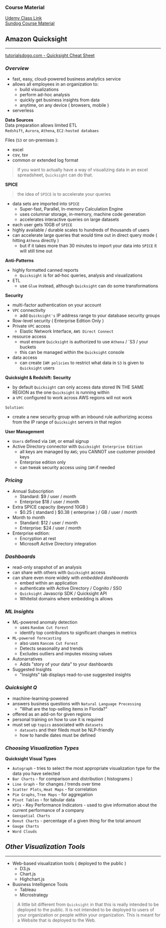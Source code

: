 ### Course Material
[Udemy Class Link](https://www.udemy.com/course/aws-data-analytics/)  
[Sundog Course Material](https://sundog-education.com/aws-certified-big-data-course-materials/)

## Amazon Quicksight
---  
[tutorialsdogo.com - Quicksight Cheat Sheet](https://tutorialsdojo.com/amazon-quicksight/)

### *Overview*
- fast, easy, cloud-powered business analytics service
- allows all employees in an organization to:
    - build visualizations
    - perform ad-hoc analysis
    - quickly get business insights from data
    - anytime, on any device ( browsers, mobile )
- serverless  

**Data Sources**  
Data preparation allows limited ETL  
`Redshift`, `Aurora`, `Athena`, `EC2-hosted databaes`  

Files (`S3` or on-premises ):
- excel
- csv, tsv
- common or extended log format

> If you want to actually have a way of visualizing data in an excel spreadsheet, `Quicksight` can do that.


**SPICE**
> the idea of `SPICE` is to accelerate your queries
- data sets are imported into `SPICE`
    - Super-fast, Parallel, In-memory Calculation Engine
    - uses columnar storage, in-memory, machine code generation
    - accelerates interactive queries on large datasets
- each user gets 10GB of `SPICE`
- highly available / durable
scales to hundreds of thousands of users
- can accelerate large queries that would time out in direct query mode ( hitting `Athena` directly )
    - but if it takes more than 30 minutes to import your data into `SPICE` it will still time out

**Anti-Patterns**
- highly formatted canned reports
    - `Quicksight` is for ad-hoc queries, analysis and visualizations
- ETL
    - use `Glue` instead, although `Quicksight` can do some transformations

**Security**  
- multi-factor authentication on your account
- `VPC` connectivity
    - add `Quicksight's` IP address range to your database security groups
- Row-level security ( Enterprise Edition Only )
- Private `VPC` access
    - Elastic Network Interface, `AWS Direct Connect`
- resource access
    - must ensure `Quicksight` is authorized to use `Athena` / `S3 / your buckets
    - this can be managed within the `Quicksight` console 
- data access
    - can create `IAM policies` to restrict what data in `S3` is given to `Quicksight` users

**Quicksight & Redshift: Security**
- by default `Quicksight` can only access data stored IN THE SAME REGION as the one `Quicksight` is running within
- a `VPC` configured to work across AWS regions will not work

`Solution`:
- create a new security group with an inbound rule authorizing access from the IP range of `Quicksight` servers in that region

**User Management**
- `Users` defined via `IAM`, or email signup
- Active Directory connector with `Quicksight Enterprise Edition`
    - all keys are managed by `AWS`; you CANNOT use customer provided keys
    - Enterprise edition only
    - can tweak security access using `IAM` if needed

### *Pricing*
- Annual Subscription
    - Standard: $9 / user / month
    - Enterprise $18 / user / month
- Extra SPICE capacity (beyond 10GB )
    - $0.25 ( standard ) $0.38 ( enterprise ) / GB / user / month
- Month to month
    - Standard: $12 / user / month
    - Enterprise: $24 / user / month
- Enterprise edition:
    - Encryption at rest
    - Microsoft Active Directory integration

### *Dashboards*
- read-only snapshot of an analysis
- can share with others with `Quicksight` access
- can share even more widely with *embedded dashboards*
    - embed within an application
    - authenticate with Active Directory / Cognito / SSO
    - `Quicksight` Javascrip SDK / Quicksight API
    - Whitelist domains where embedding is allows

### *ML Insights*
- ML-powered anomaly detection
    - uses `Random Cut Forest`
    - identify top contributors to significant changes in metrics
- `ML-powered forecasting`
    - also uses `Rancom Cut Forest`
    - Detects seasonality and trends
    - Excludes outliers and imputes missing values
- Autonarratives
    - Adds "story of your data" to your dashboards
- Suggested Insights
    - "Insights" tab displays read-to-use suggested insights

### *Quicksight Q*
- machine-learning-powered
- answers business questions with `Natural Language Processing`
    - "What are the top-selling items in Florida?"
- offered as an add-on for given regions
- personal training on how to use it is required
- must set up `topics` associated with `datasets`
    - `datasets` and their fileds must be NLP-friendly
    - how to handle dates must be defined

### *Choosing Visualization Types*
**Quicksight Visual Types**
- `Autograph` - tries to select the most appropriate visualization type for the data you have selected
- `Bar Charts` - for comparison and distribution ( histograms )
- `Line Graph` - for changes / trends over time
- `Scatter Plots`, `Heat Maps` - for correlation
- `Pie Graphs`, `Tree Maps` - for aggregation
- `Pivot Tables` - for tabular data
- `KPIs` - Key Performance Indicators - used to give information about the current performance of a company
- `Geospatial Charts`
- `Donut Charts` - percentage of a given thing for the total amount
- `Gauge Charts`
- `Word Clouds`

## *Other Visualization Tools*
---  
- Web-based visualization tools ( deployed to the public )
    - D3.js
    - Chart.js
    - Highchart.js
- Business Intelligence Tools
    - Tableau
    - Microstrategy

> A little bit different from `Quicksight` in that this is really intended to be deployed to the public.
> It is not intended to be deployed to users of your organization or people within your organization.
> This is meant for a Website that is deployed to the Web.